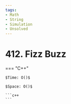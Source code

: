 ```yaml
---
tags:
- Math
- String
- Simulation
- Unsolved
---
```



# 412. Fizz Buzz

=== "C++"

    $Time: O()$

    $Space: O()$

    ```c++
    ```